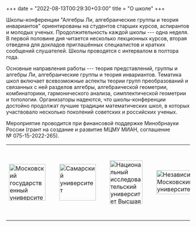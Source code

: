 +++
date = "2022-08-13T00:29:30+03:00"
title = "О школе"
+++

Школы-конференции "Алгебры Ли, алгебраические группы и теория инвариантов" ориентированы на студентов старших курсов, аспирантов и молодых ученых.
Продолжительность каждой школы --- одна неделя.
В первой половине дня читается несколько лекционных курсов, вторая отведена для докладов приглашённых специалистов и кратких сообщений слушателей.
Школы проводятся с интервалом в полтора года.

Основные направления работы --- теория представлений, группы и алгебры Ли, алгебраические группы и теория инвариантов.
Тематика школ включает всевозможные аспекты теории групп преобразований и связанных с ней разделов алгебры, алгебраической геометрии,
комбинаторики, гармонического анализа, симплектической геометрии и топологии.
Организаторы надеются, что школы-конференции достойно продолжат лучшие традиции математических школ,
в которых участвовало несколько поколений советских и российских ученых.

Мероприятие проводится при финансовой поддержке Минобрнауки России (грант на создание и развитие МЦМУ МИАН, соглашение № 075-15-2022-265).

<div class="logos">

<table>
<tr>

<td>
<a href="http://msu.ru"><img style="width: 100px; height: 100px;" src="/main_files/msu-logo.png" alt="Московский государственный университет" title="Московский государственный университет" /></a>
</td>
<td style="padding-left: 30px">
<a href="http://ssau.ru"><img style="width: 100px; height: 100px;" src="/main_files/samu-logo.png" alt="Самарский университет" title="Самарский университет" /></a>
</td>
<td style="padding-left: 30px">
<a href="https://math.hse.ru/latg"><img style="width: 90px; height: 120px;" src="/main_files/atg_logo_sq.png" alt="Национальный исследовательский университет Высшая Школа Экономики" title="Национальный исследовательский университет Высшая Школа Экономики" /></a>
</td>

<td style="padding-left: 30px">
<a href="http://ium.mccme.ru"><img style="width: 165px; height: 66px;" src="/main_files/nmu-logo.png" alt="Независимый Московский университет" title="Независимый Московский университет" /></a>
</td>
<td style="padding-left: 30px">
<a href="http://simc.mi-ras.ru"><img style="width: 165px; height: 66px;" src="/main_files/simc-logo.png" alt="Steklov International Mathematical Center" title="Steklov International Mathematical Center" /></a>
</td>
</td>
<td style="padding-left: 30px">
<a href="https://xn--80aapampemcchfmo7a3c9ehj.xn--p1ai"><img style="width: 200px; height: 200px;" src="/main_files/national-projects.svg" alt="Национальные проекты России" title="Национальные проекты России" /></a>
</td>

</tr>
</table>
</div>
